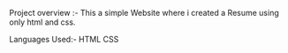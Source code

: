 Project overview :-
This a simple Website where i created a Resume using only html and css.

Languages Used:-
HTML
CSS




